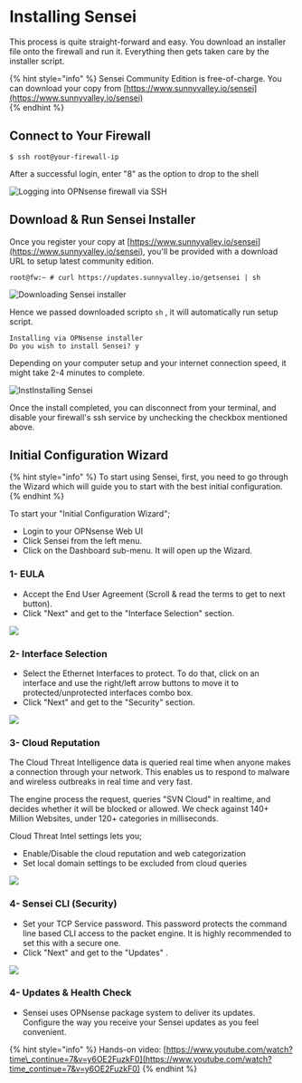 # Installing Sensei

This process is quite straight-forward and easy. You download an installer file onto the firewall and run it. Everything then gets taken care by the installer script.

{% hint style="info" %}
Sensei Community Edition is free-of-charge. You can download your copy from [https://www.sunnyvalley.io/sensei](https://www.sunnyvalley.io/sensei)  
{% endhint %}

## Connect to Your Firewall

```text
$ ssh root@your-firewall-ip
```

After a successful login, enter "8" as the option to drop to the shell

![Logging into OPNsense firewall via SSH](../.gitbook/assets/opnsense-terminal-1.png)

## Download & Run Sensei Installer

Once you register your copy at [https://www.sunnyvalley.io/sensei](https://www.sunnyvalley.io/sensei), you'll be provided with a download URL to setup latest community edition. 

```text
root@fw:~ # curl https://updates.sunnyvalley.io/getsensei | sh
```

![Downloading Sensei installer](../.gitbook/assets/opnsense-terminal-3-getsensei-1.png)

Hence we passed downloaded scripto `sh` , it will automatically run setup script.

```text
Installing via OPNsense installer
Do you wish to install Sensei? y
```

Depending on your computer setup and your internet connection speed, it might take 2-4 minutes to complete.

![InstInstalling Sensei](../.gitbook/assets/opnsense-terminal-3-getsensei-2.png)

Once the install completed, you can disconnect from your terminal, and disable your firewall's ssh service by unchecking the checkbox mentioned above.

## Initial Configuration Wizard

{% hint style="info" %}
To start using Sensei, first, you need to go through the Wizard which will guide you to start with the best initial configuration.
{% endhint %}

To start your "Initial Configuration Wizard"; 

* Login to your OPNsense Web UI
* Click Sensei from the left menu.
* Click on the Dashboard sub-menu. It will open up the Wizard.

### 1- EULA

* Accept the End User Agreement \(Scroll & read the terms to get to next button\).
* Click "Next" and get to the "Interface Selection" section.

![](../.gitbook/assets/sensei-0-wizard-tab1-welcome-1.png)

### 2- Interface Selection

* Select the Ethernet Interfaces to protect. To do that, click on an interface and use the right/left arrow buttons to move it to protected/unprotected interfaces combo box.
* Click "Next" and get to the "Security" section.

![](../.gitbook/assets/sensei-0-wizard-tab2-interface-selection-2.png)

### 3- Cloud Reputation

The Cloud Threat Intelligence data is queried real time when anyone makes a connection through your network. This enables us to respond to malware and wireless outbreaks in real time and very fast.

The engine process the request, queries "SVN Cloud" in realtime, and decides whether it will be blocked or allowed. We check against 140+ Million Websites, under 120+ categories in milliseconds.

Cloud Threat Intel settings lets you;

* Enable/Disable the cloud reputation and web categorization
* Set local domain settings to be excluded from cloud queries

![](../.gitbook/assets/sensei-0-wizard-tab3-cloud-reputation-2.png)

### 4- Sensei CLI \(Security\)

* Set your TCP Service password. This password protects the command line based CLI access to the packet engine. It is highly recommended to set this with a secure one.
* Click "Next" and get to the "Updates" .

![](../.gitbook/assets/sensei-0-wizard-tab4-sensei-cli.png)

### 4- Updates & Health Check

* Sensei uses OPNsense package system to deliver its updates. Configure the way you receive your Sensei updates as you feel convenient.



{% hint style="info" %}
Hands-on video: [https://www.youtube.com/watch?time\_continue=7&v=y6OE2FuzkF0](https://www.youtube.com/watch?time_continue=7&v=y6OE2FuzkF0)
{% endhint %}

